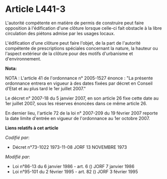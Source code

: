 # Article L441-3

L'autorité compétente en matière de permis de construire peut faire opposition à l'édification d'une clôture lorsque celle-ci
fait obstacle à la libre circulation des piétons admise par les usages locaux.

L'édification d'une clôture peut faire l'objet, de la part de l'autorité compétente de prescriptions spéciales concernant la
nature, la hauteur ou l'aspect extérieur de la clôture pour des motifs d'urbanisme et d'environnement.

**Nota:**

NOTA : L'article 41 de l'ordonnance n° 2005-1527 énonce : "La présente ordonnance entrera en vigueur à des dates fixées par
décret en Conseil d'Etat et au plus tard le 1er juillet 2007."

Le décret n° 2007-18 du 5 janvier 2007, en son article 26 fixe cette date au 1er juillet 2007, sous les réserves énoncées
dans ce même article 26.

En dernier lieu, l'article 72 de la loi n° 2007-209 du 19 février 2007 reporte la date limite d'entrée en vigueur de
l'ordonnance au 1er octobre 2007.

**Liens relatifs à cet article**

_Codifié par_:

  - Décret n°73-1022 1973-11-08 JORF 13 NOVEMBRE 1973

_Modifié par_:

  - Loi n°86-13 du 6 janvier 1986 - art. 6 () JORF 7 janvier 1986
  - Loi n°95-101 du 2 février 1995 - art. 82 () JORF 3 février 1995
